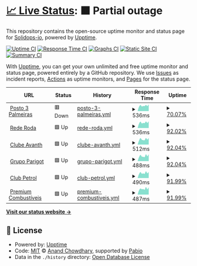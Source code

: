 # [📈 Live Status](https://upptime.solidops.io): <!--live status--> **🟧 Partial outage**

This repository contains the open-source uptime monitor and status page for [Solidops-io](https://upptime.solidops.io), powered by [Upptime](https://github.com/upptime/upptime).

[![Uptime CI](https://github.com/Solidops-io/upptime/workflows/Uptime%20CI/badge.svg)](https://github.com/Solidops-io/upptime/actions?query=workflow%3A%22Uptime+CI%22)
[![Response Time CI](https://github.com/Solidops-io/upptime/workflows/Response%20Time%20CI/badge.svg)](https://github.com/Solidops-io/upptime/actions?query=workflow%3A%22Response+Time+CI%22)
[![Graphs CI](https://github.com/Solidops-io/upptime/workflows/Graphs%20CI/badge.svg)](https://github.com/Solidops-io/upptime/actions?query=workflow%3A%22Graphs+CI%22)
[![Static Site CI](https://github.com/Solidops-io/upptime/workflows/Static%20Site%20CI/badge.svg)](https://github.com/Solidops-io/upptime/actions?query=workflow%3A%22Static+Site+CI%22)
[![Summary CI](https://github.com/Solidops-io/upptime/workflows/Summary%20CI/badge.svg)](https://github.com/Solidops-io/upptime/actions?query=workflow%3A%22Summary+CI%22)

With [Upptime](https://upptime.js.org), you can get your own unlimited and free uptime monitor and status page, powered entirely by a GitHub repository. We use [Issues](https://github.com/Solidops-io/upptime/issues) as incident reports, [Actions](https://github.com/Solidops-io/upptime/actions) as uptime monitors, and [Pages](https://upptime.solidops.io) for the status page.

<!--start: status pages-->
<!-- This summary is generated by Upptime (https://github.com/upptime/upptime) -->
<!-- Do not edit this manually, your changes will be overwritten -->
<!-- prettier-ignore -->
| URL | Status | History | Response Time | Uptime |
| --- | ------ | ------- | ------------- | ------ |
| <img alt="" src="https://icons.duckduckgo.com/ip3/posto3palmeiras.api.postoaki.com.ico" height="13"> [Posto 3 Palmeiras](https://posto3palmeiras.api.postoaki.com/health2) | 🟥 Down | [posto-3-palmeiras.yml](https://github.com/Solidops-io/upptime-postoaki/commits/HEAD/history/posto-3-palmeiras.yml) | <details><summary><img alt="Response time graph" src="./graphs/posto-3-palmeiras/response-time-week.png" height="20"> 536ms</summary><br><a href="https://upptime.solidops.io/history/posto-3-palmeiras"><img alt="Response time 536" src="https://img.shields.io/endpoint?url=https%3A%2F%2Fraw.githubusercontent.com%2FSolidops-io%2Fupptime-postoaki%2FHEAD%2Fapi%2Fposto-3-palmeiras%2Fresponse-time.json"></a><br><a href="https://upptime.solidops.io/history/posto-3-palmeiras"><img alt="24-hour response time 536" src="https://img.shields.io/endpoint?url=https%3A%2F%2Fraw.githubusercontent.com%2FSolidops-io%2Fupptime-postoaki%2FHEAD%2Fapi%2Fposto-3-palmeiras%2Fresponse-time-day.json"></a><br><a href="https://upptime.solidops.io/history/posto-3-palmeiras"><img alt="7-day response time 536" src="https://img.shields.io/endpoint?url=https%3A%2F%2Fraw.githubusercontent.com%2FSolidops-io%2Fupptime-postoaki%2FHEAD%2Fapi%2Fposto-3-palmeiras%2Fresponse-time-week.json"></a><br><a href="https://upptime.solidops.io/history/posto-3-palmeiras"><img alt="30-day response time 536" src="https://img.shields.io/endpoint?url=https%3A%2F%2Fraw.githubusercontent.com%2FSolidops-io%2Fupptime-postoaki%2FHEAD%2Fapi%2Fposto-3-palmeiras%2Fresponse-time-month.json"></a><br><a href="https://upptime.solidops.io/history/posto-3-palmeiras"><img alt="1-year response time 536" src="https://img.shields.io/endpoint?url=https%3A%2F%2Fraw.githubusercontent.com%2FSolidops-io%2Fupptime-postoaki%2FHEAD%2Fapi%2Fposto-3-palmeiras%2Fresponse-time-year.json"></a></details> | <details><summary><a href="https://upptime.solidops.io/history/posto-3-palmeiras">70.07%</a></summary><a href="https://upptime.solidops.io/history/posto-3-palmeiras"><img alt="All-time uptime 70.07%" src="https://img.shields.io/endpoint?url=https%3A%2F%2Fraw.githubusercontent.com%2FSolidops-io%2Fupptime-postoaki%2FHEAD%2Fapi%2Fposto-3-palmeiras%2Fuptime.json"></a><br><a href="https://upptime.solidops.io/history/posto-3-palmeiras"><img alt="24-hour uptime 70.07%" src="https://img.shields.io/endpoint?url=https%3A%2F%2Fraw.githubusercontent.com%2FSolidops-io%2Fupptime-postoaki%2FHEAD%2Fapi%2Fposto-3-palmeiras%2Fuptime-day.json"></a><br><a href="https://upptime.solidops.io/history/posto-3-palmeiras"><img alt="7-day uptime 70.07%" src="https://img.shields.io/endpoint?url=https%3A%2F%2Fraw.githubusercontent.com%2FSolidops-io%2Fupptime-postoaki%2FHEAD%2Fapi%2Fposto-3-palmeiras%2Fuptime-week.json"></a><br><a href="https://upptime.solidops.io/history/posto-3-palmeiras"><img alt="30-day uptime 70.07%" src="https://img.shields.io/endpoint?url=https%3A%2F%2Fraw.githubusercontent.com%2FSolidops-io%2Fupptime-postoaki%2FHEAD%2Fapi%2Fposto-3-palmeiras%2Fuptime-month.json"></a><br><a href="https://upptime.solidops.io/history/posto-3-palmeiras"><img alt="1-year uptime 70.07%" src="https://img.shields.io/endpoint?url=https%3A%2F%2Fraw.githubusercontent.com%2FSolidops-io%2Fupptime-postoaki%2FHEAD%2Fapi%2Fposto-3-palmeiras%2Fuptime-year.json"></a></details>
| <img alt="" src="https://icons.duckduckgo.com/ip3/rederoda.api.postoaki.com.ico" height="13"> [Rede Roda](https://rederoda.api.postoaki.com/health) | 🟩 Up | [rede-roda.yml](https://github.com/Solidops-io/upptime-postoaki/commits/HEAD/history/rede-roda.yml) | <details><summary><img alt="Response time graph" src="./graphs/rede-roda/response-time-week.png" height="20"> 536ms</summary><br><a href="https://upptime.solidops.io/history/rede-roda"><img alt="Response time 536" src="https://img.shields.io/endpoint?url=https%3A%2F%2Fraw.githubusercontent.com%2FSolidops-io%2Fupptime-postoaki%2FHEAD%2Fapi%2Frede-roda%2Fresponse-time.json"></a><br><a href="https://upptime.solidops.io/history/rede-roda"><img alt="24-hour response time 536" src="https://img.shields.io/endpoint?url=https%3A%2F%2Fraw.githubusercontent.com%2FSolidops-io%2Fupptime-postoaki%2FHEAD%2Fapi%2Frede-roda%2Fresponse-time-day.json"></a><br><a href="https://upptime.solidops.io/history/rede-roda"><img alt="7-day response time 536" src="https://img.shields.io/endpoint?url=https%3A%2F%2Fraw.githubusercontent.com%2FSolidops-io%2Fupptime-postoaki%2FHEAD%2Fapi%2Frede-roda%2Fresponse-time-week.json"></a><br><a href="https://upptime.solidops.io/history/rede-roda"><img alt="30-day response time 536" src="https://img.shields.io/endpoint?url=https%3A%2F%2Fraw.githubusercontent.com%2FSolidops-io%2Fupptime-postoaki%2FHEAD%2Fapi%2Frede-roda%2Fresponse-time-month.json"></a><br><a href="https://upptime.solidops.io/history/rede-roda"><img alt="1-year response time 536" src="https://img.shields.io/endpoint?url=https%3A%2F%2Fraw.githubusercontent.com%2FSolidops-io%2Fupptime-postoaki%2FHEAD%2Fapi%2Frede-roda%2Fresponse-time-year.json"></a></details> | <details><summary><a href="https://upptime.solidops.io/history/rede-roda">92.02%</a></summary><a href="https://upptime.solidops.io/history/rede-roda"><img alt="All-time uptime 92.02%" src="https://img.shields.io/endpoint?url=https%3A%2F%2Fraw.githubusercontent.com%2FSolidops-io%2Fupptime-postoaki%2FHEAD%2Fapi%2Frede-roda%2Fuptime.json"></a><br><a href="https://upptime.solidops.io/history/rede-roda"><img alt="24-hour uptime 92.02%" src="https://img.shields.io/endpoint?url=https%3A%2F%2Fraw.githubusercontent.com%2FSolidops-io%2Fupptime-postoaki%2FHEAD%2Fapi%2Frede-roda%2Fuptime-day.json"></a><br><a href="https://upptime.solidops.io/history/rede-roda"><img alt="7-day uptime 92.02%" src="https://img.shields.io/endpoint?url=https%3A%2F%2Fraw.githubusercontent.com%2FSolidops-io%2Fupptime-postoaki%2FHEAD%2Fapi%2Frede-roda%2Fuptime-week.json"></a><br><a href="https://upptime.solidops.io/history/rede-roda"><img alt="30-day uptime 92.02%" src="https://img.shields.io/endpoint?url=https%3A%2F%2Fraw.githubusercontent.com%2FSolidops-io%2Fupptime-postoaki%2FHEAD%2Fapi%2Frede-roda%2Fuptime-month.json"></a><br><a href="https://upptime.solidops.io/history/rede-roda"><img alt="1-year uptime 92.02%" src="https://img.shields.io/endpoint?url=https%3A%2F%2Fraw.githubusercontent.com%2FSolidops-io%2Fupptime-postoaki%2FHEAD%2Fapi%2Frede-roda%2Fuptime-year.json"></a></details>
| <img alt="" src="https://icons.duckduckgo.com/ip3/clubeavanth.api.postoaki.com.ico" height="13"> [Clube Avanth](https://clubeavanth.api.postoaki.com/health) | 🟩 Up | [clube-avanth.yml](https://github.com/Solidops-io/upptime-postoaki/commits/HEAD/history/clube-avanth.yml) | <details><summary><img alt="Response time graph" src="./graphs/clube-avanth/response-time-week.png" height="20"> 512ms</summary><br><a href="https://upptime.solidops.io/history/clube-avanth"><img alt="Response time 512" src="https://img.shields.io/endpoint?url=https%3A%2F%2Fraw.githubusercontent.com%2FSolidops-io%2Fupptime-postoaki%2FHEAD%2Fapi%2Fclube-avanth%2Fresponse-time.json"></a><br><a href="https://upptime.solidops.io/history/clube-avanth"><img alt="24-hour response time 512" src="https://img.shields.io/endpoint?url=https%3A%2F%2Fraw.githubusercontent.com%2FSolidops-io%2Fupptime-postoaki%2FHEAD%2Fapi%2Fclube-avanth%2Fresponse-time-day.json"></a><br><a href="https://upptime.solidops.io/history/clube-avanth"><img alt="7-day response time 512" src="https://img.shields.io/endpoint?url=https%3A%2F%2Fraw.githubusercontent.com%2FSolidops-io%2Fupptime-postoaki%2FHEAD%2Fapi%2Fclube-avanth%2Fresponse-time-week.json"></a><br><a href="https://upptime.solidops.io/history/clube-avanth"><img alt="30-day response time 512" src="https://img.shields.io/endpoint?url=https%3A%2F%2Fraw.githubusercontent.com%2FSolidops-io%2Fupptime-postoaki%2FHEAD%2Fapi%2Fclube-avanth%2Fresponse-time-month.json"></a><br><a href="https://upptime.solidops.io/history/clube-avanth"><img alt="1-year response time 512" src="https://img.shields.io/endpoint?url=https%3A%2F%2Fraw.githubusercontent.com%2FSolidops-io%2Fupptime-postoaki%2FHEAD%2Fapi%2Fclube-avanth%2Fresponse-time-year.json"></a></details> | <details><summary><a href="https://upptime.solidops.io/history/clube-avanth">92.04%</a></summary><a href="https://upptime.solidops.io/history/clube-avanth"><img alt="All-time uptime 92.04%" src="https://img.shields.io/endpoint?url=https%3A%2F%2Fraw.githubusercontent.com%2FSolidops-io%2Fupptime-postoaki%2FHEAD%2Fapi%2Fclube-avanth%2Fuptime.json"></a><br><a href="https://upptime.solidops.io/history/clube-avanth"><img alt="24-hour uptime 92.04%" src="https://img.shields.io/endpoint?url=https%3A%2F%2Fraw.githubusercontent.com%2FSolidops-io%2Fupptime-postoaki%2FHEAD%2Fapi%2Fclube-avanth%2Fuptime-day.json"></a><br><a href="https://upptime.solidops.io/history/clube-avanth"><img alt="7-day uptime 92.04%" src="https://img.shields.io/endpoint?url=https%3A%2F%2Fraw.githubusercontent.com%2FSolidops-io%2Fupptime-postoaki%2FHEAD%2Fapi%2Fclube-avanth%2Fuptime-week.json"></a><br><a href="https://upptime.solidops.io/history/clube-avanth"><img alt="30-day uptime 92.04%" src="https://img.shields.io/endpoint?url=https%3A%2F%2Fraw.githubusercontent.com%2FSolidops-io%2Fupptime-postoaki%2FHEAD%2Fapi%2Fclube-avanth%2Fuptime-month.json"></a><br><a href="https://upptime.solidops.io/history/clube-avanth"><img alt="1-year uptime 92.04%" src="https://img.shields.io/endpoint?url=https%3A%2F%2Fraw.githubusercontent.com%2FSolidops-io%2Fupptime-postoaki%2FHEAD%2Fapi%2Fclube-avanth%2Fuptime-year.json"></a></details>
| <img alt="" src="https://icons.duckduckgo.com/ip3/grupoparigot.api.postoaki.com.ico" height="13"> [Grupo Parigot](https://grupoparigot.api.postoaki.com/health) | 🟩 Up | [grupo-parigot.yml](https://github.com/Solidops-io/upptime-postoaki/commits/HEAD/history/grupo-parigot.yml) | <details><summary><img alt="Response time graph" src="./graphs/grupo-parigot/response-time-week.png" height="20"> 488ms</summary><br><a href="https://upptime.solidops.io/history/grupo-parigot"><img alt="Response time 488" src="https://img.shields.io/endpoint?url=https%3A%2F%2Fraw.githubusercontent.com%2FSolidops-io%2Fupptime-postoaki%2FHEAD%2Fapi%2Fgrupo-parigot%2Fresponse-time.json"></a><br><a href="https://upptime.solidops.io/history/grupo-parigot"><img alt="24-hour response time 488" src="https://img.shields.io/endpoint?url=https%3A%2F%2Fraw.githubusercontent.com%2FSolidops-io%2Fupptime-postoaki%2FHEAD%2Fapi%2Fgrupo-parigot%2Fresponse-time-day.json"></a><br><a href="https://upptime.solidops.io/history/grupo-parigot"><img alt="7-day response time 488" src="https://img.shields.io/endpoint?url=https%3A%2F%2Fraw.githubusercontent.com%2FSolidops-io%2Fupptime-postoaki%2FHEAD%2Fapi%2Fgrupo-parigot%2Fresponse-time-week.json"></a><br><a href="https://upptime.solidops.io/history/grupo-parigot"><img alt="30-day response time 488" src="https://img.shields.io/endpoint?url=https%3A%2F%2Fraw.githubusercontent.com%2FSolidops-io%2Fupptime-postoaki%2FHEAD%2Fapi%2Fgrupo-parigot%2Fresponse-time-month.json"></a><br><a href="https://upptime.solidops.io/history/grupo-parigot"><img alt="1-year response time 488" src="https://img.shields.io/endpoint?url=https%3A%2F%2Fraw.githubusercontent.com%2FSolidops-io%2Fupptime-postoaki%2FHEAD%2Fapi%2Fgrupo-parigot%2Fresponse-time-year.json"></a></details> | <details><summary><a href="https://upptime.solidops.io/history/grupo-parigot">92.04%</a></summary><a href="https://upptime.solidops.io/history/grupo-parigot"><img alt="All-time uptime 92.04%" src="https://img.shields.io/endpoint?url=https%3A%2F%2Fraw.githubusercontent.com%2FSolidops-io%2Fupptime-postoaki%2FHEAD%2Fapi%2Fgrupo-parigot%2Fuptime.json"></a><br><a href="https://upptime.solidops.io/history/grupo-parigot"><img alt="24-hour uptime 92.04%" src="https://img.shields.io/endpoint?url=https%3A%2F%2Fraw.githubusercontent.com%2FSolidops-io%2Fupptime-postoaki%2FHEAD%2Fapi%2Fgrupo-parigot%2Fuptime-day.json"></a><br><a href="https://upptime.solidops.io/history/grupo-parigot"><img alt="7-day uptime 92.04%" src="https://img.shields.io/endpoint?url=https%3A%2F%2Fraw.githubusercontent.com%2FSolidops-io%2Fupptime-postoaki%2FHEAD%2Fapi%2Fgrupo-parigot%2Fuptime-week.json"></a><br><a href="https://upptime.solidops.io/history/grupo-parigot"><img alt="30-day uptime 92.04%" src="https://img.shields.io/endpoint?url=https%3A%2F%2Fraw.githubusercontent.com%2FSolidops-io%2Fupptime-postoaki%2FHEAD%2Fapi%2Fgrupo-parigot%2Fuptime-month.json"></a><br><a href="https://upptime.solidops.io/history/grupo-parigot"><img alt="1-year uptime 92.04%" src="https://img.shields.io/endpoint?url=https%3A%2F%2Fraw.githubusercontent.com%2FSolidops-io%2Fupptime-postoaki%2FHEAD%2Fapi%2Fgrupo-parigot%2Fuptime-year.json"></a></details>
| <img alt="" src="https://icons.duckduckgo.com/ip3/clubpetrol.api.postoaki.com.ico" height="13"> [Club Petrol](https://clubpetrol.api.postoaki.com/health) | 🟩 Up | [club-petrol.yml](https://github.com/Solidops-io/upptime-postoaki/commits/HEAD/history/club-petrol.yml) | <details><summary><img alt="Response time graph" src="./graphs/club-petrol/response-time-week.png" height="20"> 490ms</summary><br><a href="https://upptime.solidops.io/history/club-petrol"><img alt="Response time 490" src="https://img.shields.io/endpoint?url=https%3A%2F%2Fraw.githubusercontent.com%2FSolidops-io%2Fupptime-postoaki%2FHEAD%2Fapi%2Fclub-petrol%2Fresponse-time.json"></a><br><a href="https://upptime.solidops.io/history/club-petrol"><img alt="24-hour response time 490" src="https://img.shields.io/endpoint?url=https%3A%2F%2Fraw.githubusercontent.com%2FSolidops-io%2Fupptime-postoaki%2FHEAD%2Fapi%2Fclub-petrol%2Fresponse-time-day.json"></a><br><a href="https://upptime.solidops.io/history/club-petrol"><img alt="7-day response time 490" src="https://img.shields.io/endpoint?url=https%3A%2F%2Fraw.githubusercontent.com%2FSolidops-io%2Fupptime-postoaki%2FHEAD%2Fapi%2Fclub-petrol%2Fresponse-time-week.json"></a><br><a href="https://upptime.solidops.io/history/club-petrol"><img alt="30-day response time 490" src="https://img.shields.io/endpoint?url=https%3A%2F%2Fraw.githubusercontent.com%2FSolidops-io%2Fupptime-postoaki%2FHEAD%2Fapi%2Fclub-petrol%2Fresponse-time-month.json"></a><br><a href="https://upptime.solidops.io/history/club-petrol"><img alt="1-year response time 490" src="https://img.shields.io/endpoint?url=https%3A%2F%2Fraw.githubusercontent.com%2FSolidops-io%2Fupptime-postoaki%2FHEAD%2Fapi%2Fclub-petrol%2Fresponse-time-year.json"></a></details> | <details><summary><a href="https://upptime.solidops.io/history/club-petrol">91.99%</a></summary><a href="https://upptime.solidops.io/history/club-petrol"><img alt="All-time uptime 91.99%" src="https://img.shields.io/endpoint?url=https%3A%2F%2Fraw.githubusercontent.com%2FSolidops-io%2Fupptime-postoaki%2FHEAD%2Fapi%2Fclub-petrol%2Fuptime.json"></a><br><a href="https://upptime.solidops.io/history/club-petrol"><img alt="24-hour uptime 91.99%" src="https://img.shields.io/endpoint?url=https%3A%2F%2Fraw.githubusercontent.com%2FSolidops-io%2Fupptime-postoaki%2FHEAD%2Fapi%2Fclub-petrol%2Fuptime-day.json"></a><br><a href="https://upptime.solidops.io/history/club-petrol"><img alt="7-day uptime 91.99%" src="https://img.shields.io/endpoint?url=https%3A%2F%2Fraw.githubusercontent.com%2FSolidops-io%2Fupptime-postoaki%2FHEAD%2Fapi%2Fclub-petrol%2Fuptime-week.json"></a><br><a href="https://upptime.solidops.io/history/club-petrol"><img alt="30-day uptime 91.99%" src="https://img.shields.io/endpoint?url=https%3A%2F%2Fraw.githubusercontent.com%2FSolidops-io%2Fupptime-postoaki%2FHEAD%2Fapi%2Fclub-petrol%2Fuptime-month.json"></a><br><a href="https://upptime.solidops.io/history/club-petrol"><img alt="1-year uptime 91.99%" src="https://img.shields.io/endpoint?url=https%3A%2F%2Fraw.githubusercontent.com%2FSolidops-io%2Fupptime-postoaki%2FHEAD%2Fapi%2Fclub-petrol%2Fuptime-year.json"></a></details>
| <img alt="" src="https://icons.duckduckgo.com/ip3/premiumcombustiveis.api.postoaki.com.ico" height="13"> [Premium Combustíveis](https://premiumcombustiveis.api.postoaki.com/health) | 🟩 Up | [premium-combustiveis.yml](https://github.com/Solidops-io/upptime-postoaki/commits/HEAD/history/premium-combustiveis.yml) | <details><summary><img alt="Response time graph" src="./graphs/premium-combustiveis/response-time-week.png" height="20"> 487ms</summary><br><a href="https://upptime.solidops.io/history/premium-combustiveis"><img alt="Response time 487" src="https://img.shields.io/endpoint?url=https%3A%2F%2Fraw.githubusercontent.com%2FSolidops-io%2Fupptime-postoaki%2FHEAD%2Fapi%2Fpremium-combustiveis%2Fresponse-time.json"></a><br><a href="https://upptime.solidops.io/history/premium-combustiveis"><img alt="24-hour response time 487" src="https://img.shields.io/endpoint?url=https%3A%2F%2Fraw.githubusercontent.com%2FSolidops-io%2Fupptime-postoaki%2FHEAD%2Fapi%2Fpremium-combustiveis%2Fresponse-time-day.json"></a><br><a href="https://upptime.solidops.io/history/premium-combustiveis"><img alt="7-day response time 487" src="https://img.shields.io/endpoint?url=https%3A%2F%2Fraw.githubusercontent.com%2FSolidops-io%2Fupptime-postoaki%2FHEAD%2Fapi%2Fpremium-combustiveis%2Fresponse-time-week.json"></a><br><a href="https://upptime.solidops.io/history/premium-combustiveis"><img alt="30-day response time 487" src="https://img.shields.io/endpoint?url=https%3A%2F%2Fraw.githubusercontent.com%2FSolidops-io%2Fupptime-postoaki%2FHEAD%2Fapi%2Fpremium-combustiveis%2Fresponse-time-month.json"></a><br><a href="https://upptime.solidops.io/history/premium-combustiveis"><img alt="1-year response time 487" src="https://img.shields.io/endpoint?url=https%3A%2F%2Fraw.githubusercontent.com%2FSolidops-io%2Fupptime-postoaki%2FHEAD%2Fapi%2Fpremium-combustiveis%2Fresponse-time-year.json"></a></details> | <details><summary><a href="https://upptime.solidops.io/history/premium-combustiveis">91.99%</a></summary><a href="https://upptime.solidops.io/history/premium-combustiveis"><img alt="All-time uptime 91.99%" src="https://img.shields.io/endpoint?url=https%3A%2F%2Fraw.githubusercontent.com%2FSolidops-io%2Fupptime-postoaki%2FHEAD%2Fapi%2Fpremium-combustiveis%2Fuptime.json"></a><br><a href="https://upptime.solidops.io/history/premium-combustiveis"><img alt="24-hour uptime 91.99%" src="https://img.shields.io/endpoint?url=https%3A%2F%2Fraw.githubusercontent.com%2FSolidops-io%2Fupptime-postoaki%2FHEAD%2Fapi%2Fpremium-combustiveis%2Fuptime-day.json"></a><br><a href="https://upptime.solidops.io/history/premium-combustiveis"><img alt="7-day uptime 91.99%" src="https://img.shields.io/endpoint?url=https%3A%2F%2Fraw.githubusercontent.com%2FSolidops-io%2Fupptime-postoaki%2FHEAD%2Fapi%2Fpremium-combustiveis%2Fuptime-week.json"></a><br><a href="https://upptime.solidops.io/history/premium-combustiveis"><img alt="30-day uptime 91.99%" src="https://img.shields.io/endpoint?url=https%3A%2F%2Fraw.githubusercontent.com%2FSolidops-io%2Fupptime-postoaki%2FHEAD%2Fapi%2Fpremium-combustiveis%2Fuptime-month.json"></a><br><a href="https://upptime.solidops.io/history/premium-combustiveis"><img alt="1-year uptime 91.99%" src="https://img.shields.io/endpoint?url=https%3A%2F%2Fraw.githubusercontent.com%2FSolidops-io%2Fupptime-postoaki%2FHEAD%2Fapi%2Fpremium-combustiveis%2Fuptime-year.json"></a></details>

<!--end: status pages-->

[**Visit our status website →**](https://upptime.solidops.io)

## 📄 License

- Powered by: [Upptime](https://github.com/upptime/upptime)
- Code: [MIT](./LICENSE) © [Anand Chowdhary](https://anandchowdhary.com), supported by [Pabio](https://pabio.com)
- Data in the `./history` directory: [Open Database License](https://opendatacommons.org/licenses/odbl/1-0/)
